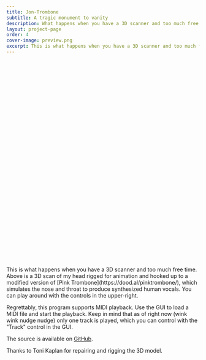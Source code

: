 ```yaml
---
title: Jon-Trombone
subtitle: A tragic monument to vanity
description: What happens when you have a 3D scanner and too much free time?
layout: project-page
order: 4
cover-image: preview.png
excerpt: This is what happens when you have a 3D scanner and too much free time. Above is a 3D scan of my head rigged for animation and hooked up to a modified version of Pink Trombone, which simulates the nose and throat to produce synthesized human vocals.
---
```


<!--
        ~
           .-~~^-.
         .'  O    \
        (_____,    \
         `----.     \
               \     \
                \     \
                 \     `.             _ _
                  \       ~- _ _ - ~       ~ - .
                   \                              ~-.
                    \                                `.
                     \    /               /       \    \
                      `. |         }     |         }    \
                        `|        /      |        /       \
                         |       /       |       /          \
                         |      /`- _ _ _|      /.- ~ ^-.     \
                         |     /         |     /          `.    \
                         |     |         |     |             -.   ` . _ _ _ _ _ _
                         |_____|         |_____|                ~ . _ _ _ _ _ _ _ >
-->

<style>
#jon-trombone-container {
    position: relative;
    width: 100%;
    padding-bottom: 100%;
    margin-top: 2.0rem;
    margin-bottom: 1.0rem;
}

#jon-trombone-container canvas {
    position: absolute;
    left: 0;
    top: 0;
    right: 0;
    bottom: 0;
    width: 100%;
    height: 100%;
}
</style>

<!-- Get latest version of Guify off of NPM -->
<script src="https://unpkg.com/guify/lib/guify.min.js"></script>
<script src="https://cdnjs.cloudflare.com/ajax/libs/three.js/84/three.min.js"></script>
<script src="dependencies/OrbitControls.js"></script>

<div id="jon-trombone-container"></div>

<div markdown="1" class="prose lg:prose-xl">
This is what happens when you have a 3D scanner and too much free time. Above is a 3D scan of my head rigged for animation and hooked up to a modified version of [Pink Trombone](https://dood.al/pinktrombone/), which simulates the nose and throat to produce synthesized human vocals. You can play around with the controls in the upper-right.

Regrettably, this program supports MIDI playback. Use the GUI to load a MIDI file and start the playback. Keep in mind that as of right now (wink wink nudge nudge) only one track is played, which you can control with the "Track" control in the GUI.

The source is available on [GitHub](https://github.com/colejd/jon-trombone).

Thanks to Toni Kaplan for repairing and rigging the 3D model.
</div>

<script src="jon-trombone.js"></script>


